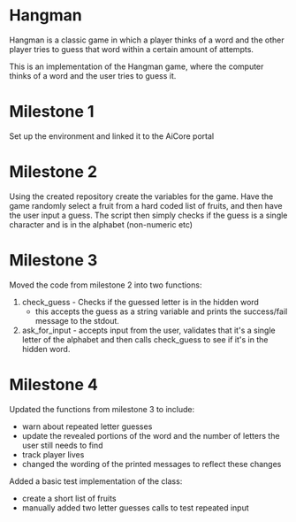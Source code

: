 # Hangman
Hangman is a classic game in which a player thinks of a word and the other player tries to guess that word within a certain amount of attempts.

This is an implementation of the Hangman game, where the computer thinks of a word and the user tries to guess it. 

# Milestone 1
Set up the environment and linked it to the AiCore portal

# Milestone 2
Using the created repository create the variables for the game. Have the game randomly select a fruit from a hard coded list of fruits, and then have the user input a guess.
The script then simply checks if the guess is a single character and is in the alphabet (non-numeric etc)

# Milestone 3
Moved the code from milestone 2 into two functions:
1) check_guess - Checks if the guessed letter is in the hidden word
    - this accepts the guess as a string variable and prints the success/fail message to the stdout.
2) ask_for_input - accepts input from the user, validates that it's a single letter of the alphabet and then calls check_guess to see if it's in the hidden word.

# Milestone 4
Updated the functions from milestone 3 to include:
- warn about repeated letter guesses
- update the revealed portions of the word and the number of letters the user still needs to find
- track player lives
- changed the wording of the printed messages to reflect these changes

Added a basic test implementation of the class:
- create a short list of fruits
- manually added two letter guesses calls to test repeated input

